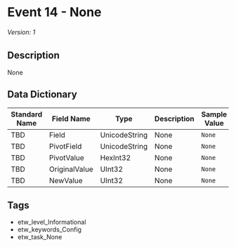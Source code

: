 # Event 14 - None
###### Version: 1

## Description
None

## Data Dictionary
|Standard Name|Field Name|Type|Description|Sample Value|
|---|---|---|---|---|
|TBD|Field|UnicodeString|None|`None`|
|TBD|PivotField|UnicodeString|None|`None`|
|TBD|PivotValue|HexInt32|None|`None`|
|TBD|OriginalValue|UInt32|None|`None`|
|TBD|NewValue|UInt32|None|`None`|

## Tags
* etw_level_Informational
* etw_keywords_Config
* etw_task_None